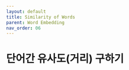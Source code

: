 ```yaml
---
layout: default
title: Similarity of Words
parent: Word Embedding
nav_order: 06
---
```


# 단어간 유사도\(거리\) 구하기


